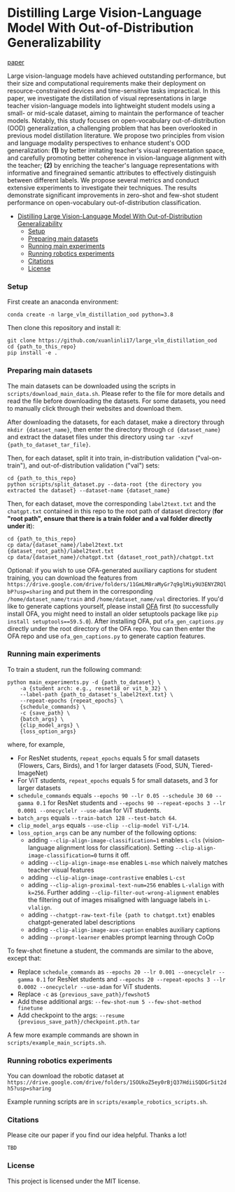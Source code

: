 # Distilling Large Vision-Language Model With Out-of-Distribution Generalizability

[paper]()

Large vision-language models have achieved outstanding performance, but their size and computational requirements make their deployment on resource-constrained devices and time-sensitive tasks impractical. In this paper, we investigate the distillation of visual representations in large teacher vision-language models into lightweight student models using a small- or mid-scale dataset, aiming to maintain the performance of teacher models. Notably, this study focuses on open-vocabulary out-of-distribution (OOD) generalization, a challenging problem that has been overlooked in previous model distillation literature. We propose two principles from vision and language modality perspectives to enhance student's OOD generalization: **(1)** by better imitating teacher's visual representation space, and carefully promoting better coherence in vision-language alignment with the teacher; **(2)** by enriching the teacher's language representations with informative and finegrained semantic attributes to effectively distinguish between different labels. We propose several metrics and conduct extensive experiments to investigate their techniques. The results demonstrate significant improvements in zero-shot and few-shot student performance on open-vocabulary out-of-distribution classification.

- [Distilling Large Vision-Language Model With Out-of-Distribution Generalizability](#distilling-large-vision-language-model-with-out-of-distribution-generalizability)
    - [Setup](#setup)
    - [Preparing main datasets](#preparing-main-datasets)
    - [Running main experiments](#running-main-experiments)
    - [Running robotics experiments](#running-robotics-experiments)
    - [Citations](#citations)
    - [License](#license)


### Setup

First create an anaconda environment:

`conda create -n large_vlm_distillation_ood python=3.8`

Then clone this repository and install it:

```
git clone https://github.com/xuanlinli17/large_vlm_distillation_ood
cd {path_to_this_repo}
pip install -e .
```

### Preparing main datasets

The main datasets can be downloaded using the scripts in `scripts/download_main_data.sh`. Please refer to the file for more details and read the file before downloading the datasets. For some datasets, you need to manually click through their websites and download them.

After downloading the datasets, for each dataset, make a directory through `mkdir {dataset_name}`, then enter the directory through `cd {dataset_name}` and extract the dataset files under this directory using `tar -xzvf {path_to_dataset_tar_file}`.

Then, for each dataset, split it into train, in-distribution validation ("val-on-train"), and out-of-distribution validation ("val") sets:

```
cd {path_to_this_repo}
python scripts/split_dataset.py --data-root {the directory you extracted the dataset} --dataset-name {dataset_name} 
```

Then, for each dataset, move the corresponding `label2text.txt` and the `chatgpt.txt` contained in this repo to the root path of dataset directory (**for "root path", ensure that there is a train folder and a val folder directly under it**):

```
cd {path_to_this_repo}
cp data/{dataset_name}/label2text.txt {dataset_root_path}/label2text.txt
cp data/{dataset_name}/chatgpt.txt {dataset_root_path}/chatgpt.txt
```

Optional: if you wish to use OFA-generated auxiliary captions for student training, you can download the features from `https://drive.google.com/drive/folders/11GmLM8raMyGr7q9glMiy9U3ENYZRQlbP?usp=sharing` and put them in the corresponding `/home/dataset_name/train` and `/home/dataset_name/val` directories. If you'd like to generate captions yourself, please install [OFA](https://github.com/OFA-Sys/OFA) first (to successfully install OFA, you might need to install an older setuptools package like `pip install setuptools==59.5.0`). After installing OFA, put `ofa_gen_captions.py` directly under the root directory of the OFA repo. You can then enter the OFA repo and use `ofa_gen_captions.py` to generate caption features.

### Running main experiments

To train a student, run the following command:

```
python main_experiments.py -d {path_to_dataset} \
    -a {student arch: e.g., resnet18 or vit_b_32} \
    --label-path {path_to_dataset's_label2text.txt} \
    --repeat-epochs {repeat_epochs} \
    {schedule_commands} \
    -c {save_path} \
    {batch_args} \
    {clip_model_args} \
    {loss_option_args}
```

where, for example,
- For ResNet students, `repeat_epochs` equals 5 for small datasets (Flowers, Cars, Birds), and 1 for larger datasets (Food, SUN, Tiered-ImageNet)
- For ViT students, `repeat_epochs` equals 5 for small datasets, and 3 for larger datasets
- `schedule_commands` equals `--epochs 90 --lr 0.05 --schedule 30 60 --gamma 0.1` for ResNet students and `--epochs 90 --repeat-epochs 3 --lr 0.0001 --onecyclelr --use-adam` for ViT students.
- `batch_args` equals `--train-batch 128 --test-batch 64`.
- `clip_model_args` equals `--use-clip --clip-model ViT-L/14`.
- `loss_option_args` can be any number of the following options:
  - adding `--clip-align-image-classification=1` enables `L-cls` (vision-language alignment loss for classification). Setting `--clip-align-image-classification=0` turns it off.
  - adding `--clip-align-image-mse` enables `L-mse` which naively matches teacher visual features
  - adding `--clip-align-image-contrastive` enables `L-cst`
  - adding `--clip-align-proximal-text-num=256` enables `L-vlalign` with `k=256`. Further adding `--clip-filter-out-wrong-alignment` enables the filtering out of images misaligned with language labels in `L-vlalign`.
  - adding `--chatgpt-raw-text-file {path to chatgpt.txt}` enables chatgpt-generated label descriptions
  - adding `--clip-align-image-aux-caption` enables auxiliary captions
  - adding `--prompt-learner` enables prompt learning through CoOp

To few-shot finetune a student, the commands are similar to the above, except that:
- Replace `schedule_commands` as `--epochs 20 --lr 0.001 --onecyclelr --gamma 0.1` for ResNet students and `--epochs 20 --repeat-epochs 3 --lr 0.0002 --onecyclelr --use-adam` for ViT students.
- Replace `-c` as `{previous_save_path}/fewshot5`
- Add these additional args: `--few-shot-num 5 --few-shot-method finetune`
- Add checkpoint to the args: `--resume {previous_save_path}/checkpoint.pth.tar`

A few more example commands are shown in `scripts/example_main_scripts.sh`.


### Running robotics experiments

You can download the robotic dataset at `https://drive.google.com/drive/folders/1SOUkoZ5ey0rBjQ37HdiiSQDGr5it2dh5?usp=sharing`

Example running scripts are in `scripts/example_robotics_scripts.sh`.

### Citations

Please cite our paper if you find our idea helpful. Thanks a lot!

```
TBD
```

### License

This project is licensed under the MIT license.
